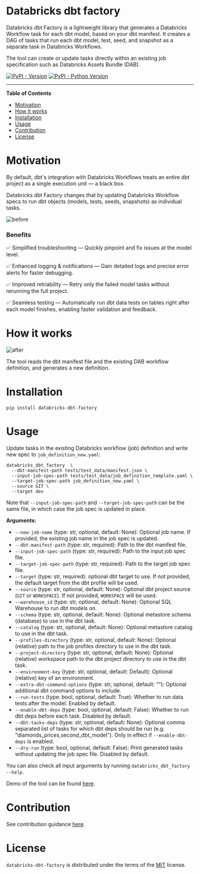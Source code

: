 Databricks dbt factory
===

Databricks dbt Factory is a lightweight library that generates a Databricks Workflow task for each dbt model, based on your dbt manifest.
It creates a DAG of tasks that run each dbt model, test, seed, and snapshot as a separate task in Databricks Workflows.

The tool can create or update tasks directly within an existing job specification such as Databricks Assets Bundle (DAB).

[![PyPI - Version](https://img.shields.io/pypi/v/databricks-dbt-factory.svg)](https://pypi.org/project/databricks-dbt-factory)
[![PyPI - Python Version](https://img.shields.io/pypi/pyversions/databricks-dbt-factory.svg)](https://pypi.org/project/databricks-dbt-factory)

-----

**Table of Contents**

- [Motivation](#motivation)
- [How it works](#benefits)
- [Installation](#installation)
- [Usage](#usage)
- [Contribution](#contribution)
- [License](#license)

# Motivation

By default, dbt's integration with Databricks Workflows treats an entire dbt project as a single execution unit — a black box.

Databricks dbt Factory changes that by updating Databricks Workflow specs to run dbt objects (models, tests, seeds, snapshots) as individual tasks.

![before](docs/dbt-factory.png?)

### Benefits

✅ Simplified troubleshooting — Quickly pinpoint and fix issues at the model level.

✅ Enhanced logging & notifications — Gain detailed logs and precise error alerts for faster debugging.

✅ Improved retriability — Retry only the failed model tasks without rerunning the full project.

✅ Seamless testing — Automatically run dbt data tests on tables right after each model finishes, enabling faster validation and feedback.

# How it works

![after](docs/arch.png?)

The tool reads the dbt manifest file and the existing DAB workflow definition, and generates a new definition.

# Installation

```shell
pip install databricks-dbt-factory
```

# Usage

Update tasks in the existing Databricks workflow (job) definition and write new spec to `job_definition_new.yaml`:
```shell
databricks_dbt_factory  \
  --dbt-manifest-path tests/test_data/manifest.json \
  --input-job-spec-path tests/test_data/job_definition_template.yaml \
  --target-job-spec-path job_definition_new.yaml \
  --source GIT \
  --target dev
```

Note that `--input-job-spec-path` and `--target-job-spec-path` can be the same file, in which case the job spec is updated in place.

**Arguments:**
- `--new-job-name` (type: str, optional, default: None): Optional job name. If provided, the existing job name in the job spec is updated.
- `--dbt-manifest-path` (type: str, required): Path to the dbt manifest file.
- `--input-job-spec-path` (type: str, required): Path to the input job spec file.
- `--target-job-spec-path` (type: str, required): Path to the target job spec file.
- `--target` (type: str, required): optional dbt target to use. If not provided, the default target from the dbt profile will be used.
- `--source` (type: str, optional, default: None): Optional dbt project source (`GIT` or `WORKSPACE`). If not provided, `WORKSPACE` will be used.
- `--warehouse_id` (type: str, optional, default: None): Optional SQL Warehouse to run dbt models on.
- `--schema` (type: str, optional, default: None): Optional metastore schema (database) to use in the dbt task.
- `--catalog` (type: str, optional, default: None): Optional metastore catalog to use in the dbt task.
- `--profiles-directory` (type: str, optional, default: None): Optional (relative) path to the job profiles directory to use in the dbt task.
- `--project-directory` (type: str, optional, default: None): Optional (relative) workspace path to the dbt project directory to use in the dbt task.
- `--environment-key` (type: str, optional, default: Default): Optional (relative) key of an environment.
- `--extra-dbt-command-options` (type: str, optional, default: ""): Optional additional dbt command options to include.
- `--run-tests` (type: bool, optional, default: True): Whether to run data tests after the model. Enabled by default.
- `--enable-dbt-deps` (type: bool, optional, default: False): Whether to run dbt deps before each task. Disabled by default.
- `--dbt-tasks-deps` (type: str, optional, default: None): Optional comma separated list of tasks for which dbt deps should be run (e.g. "diamonds_prices,second_dbt_model"). Only in effect if `--enable-dbt-deps` is enabled.
- `--dry-run` (type: bool, optional, default: False): Print generated tasks without updating the job spec file. Disabled by default.

You can also check all input arguments by running `databricks_dbt_factory --help`.

Demo of the tool can be found [here](https://github.com/mwojtyczka/dbt-demo).

# Contribution

See contribution guidance [here](CONTRIBUTING.md).

# License

`databricks-dbt-factory` is distributed under the terms of the [MIT](https://spdx.org/licenses/MIT.html) license.
